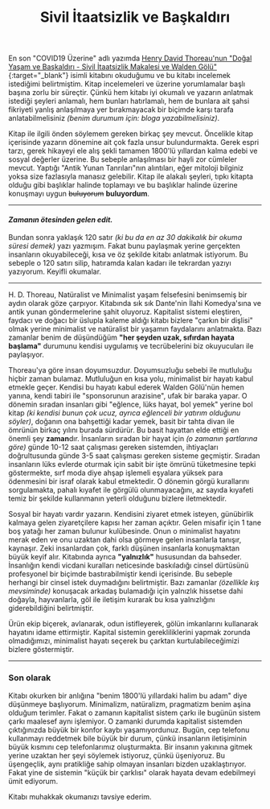 ﻿---
layout: single
name: sivil-itaatsizlik-ve-baskaldiri
title: "Sivil İtaatsizlik ve Başkaldırı"
category: articles
---

En son "COVID19 Üzerine" adlı yazımda [Henry David Thoreau'nun "Doğal Yaşam ve Başkaldırı - Sivil İtaatsizlik Makalesi ve Walden Gölü"](https://www.bkmkitap.com/dogal-yasam-ve-baskaldiri?utm_source=aydinkabatasgithubio&utm_medium=linkredirect&utm_campaign=HDThoreauWalden){:target="_blank"} isimli kitabını okuduğumu ve bu kitabı incelemek istediğimi belirtmiştim. Kitap incelemeleri ve üzerine yorumlamalar başlı başına zorlu bir süreçtir. Çünkü hem kitabı iyi okumalı ve yazarın anlatmak istediği şeyleri anlamalı, hem bunları hatırlamalı, hem de bunlara ait şahsi fikriyeti yanlış anlaşılmaya yer bırakmayacak bir biçimde karşı tarafa anlatabilmelisiniz *(benim durumum için: bloga yazabilmelisiniz)*.

Kitap ile ilgili önden söylemem gereken birkaç şey mevcut. Öncelikle kitap içerisinde yazarın dönemine ait çok fazla unsur bulundurmakta. Gerek espri tarzı, gerek hikayeyi ele alış şekli tamamen 1800'lü yıllardan kalma edebi ve sosyal değerler üzerine. Bu sebeple anlaşılması bir hayli zor cümleler mevcut. Yaptığı "Antik Yunan Tanrıları"nın alıntıları, eğer mitoloji bilginiz yoksa size fazlasıyla manasız gelebilir. Kitap ile alakalı şeyleri, tıpkı kitapta olduğu gibi başlıklar halinde toplamayı ve bu başlıklar halinde üzerine konuşmayı uygun ~~buluyorum~~ **buluyordum**.

---

#### *Zamanın ötesinden gelen edit.*

Bundan sonra yaklaşık 120 satır *(ki bu da en az 30 dakikalık bir okuma süresi demek)* yazı yazmışım. Fakat bunu paylaşmak yerine gerçekten insanların okuyabileceği, kısa ve öz şekilde kitabı anlatmak istiyorum. Bu sebeple o 120 satırı silip, hatıramda kalan kadarı ile tekrardan yazıyı yazıyorum. Keyifli okumalar.

---

H. D. Thoreau, Natüralist ve Minimalist yaşam felsefesini benimsemiş bir aydın olarak göze çarpıyor. Kitabında sık sık Dante'nin İlahi Komedya'sına ve antik yunan göndermelerine şahit oluyoruz. Kapitalist sistemi eleştiren, faydacı ve doğacı bir üslupla kaleme aldığı kitabı bizlere "çarkın bir dişlisi" olmak yerine minimalist ve natüralist bir yaşamın faydalarını anlatmakta. Bazı zamanlar benim de düşündüğüm **"her şeyden uzak, sıfırdan hayata başlama"** durumunu kendisi uygulamış ve tecrübelerini biz okuyucuları ile paylaşıyor.

Thoreau'ya göre insan doyumsuzdur. Doyumsuzluğu sebebi ile mutluluğu hiçbir zaman bulamaz. Mutluluğun en kısa yolu, minimalist bir hayatı kabul etmekle geçer. Kendisi bu hayatı kabul ederek Walden Gölü'nün hemen yanına, kendi tabiri ile "sponsorunun arazisine", ufak bir baraka yapar. O dönemin sıradan insanları gibi "eğlence, lüks hayat, bol yemek" yerine bol kitap *(ki kendisi bunun çok ucuz, ayrıca eğlenceli bir yatırım olduğunu söyler)*, doğanın ona bahşettiği kadar yemek, basit bir tahta divan ile ömrünün birkaç yılını burada sürdürür. Bu basit hayattan elde ettiği en önemli şey **zaman**dır. İnsanların sıradan bir hayat için *(o zamanın şartlarına göre)* günde 10-12 saat çalışması gereken sistemden, ihtiyaçları doğrultusunda günde 3-5 saat çalışması gereken sisteme geçmiştir. Sıradan insanların lüks evlerde oturmak için sabit bir işte ömrünü tüketmesine tepki göstermekte, sırf moda diye ahşap işlemeli eşyalara yüksek para ödenmesini bir israf olarak kabul etmektedir. O dönemin görgü kurallarını sorgulamakta, pahalı kıyafet ile görgülü olunmayacağını, az sayıda kıyafeti temiz bir şekilde kullanmanın yeterli olduğunu bizlere iletmektedir. 

Sosyal bir hayatı vardır yazarın. Kendisini ziyaret etmek isteyen, günübirlik kalmaya gelen ziyaretçilere kapısı her zaman açıktır. Gelen misafir için 1 tane boş yatağı her zaman bulunur kulübesinde. Onun o minimalist hayatını merak eden ve onu uzaktan dahi olsa görmeye gelen insanlarla tanışır, kaynaşır. Zeki insanlardan çok, farklı düşünen insanlarla konuşmaktan büyük keyif alır. Kitabında ayrıca **"yalnızlık"** hususundan da bahseder. İnsanlığın kendi vicdani kuralları neticesinde baskıladığı cinsel dürtüsünü profesyonel bir biçimde bastırabilmiştir kendi içerisinde. Bu sebeple herhangi bir cinsel istek duymadığını belirtmiştir. Bazı zamanlar *(özellikle kış mevsiminde)* konuşacak arkadaş bulamadığı için yalnızlık hissetse dahi doğayla, hayvanlarla, göl ile iletişim kurarak bu kısa yalnızlığını giderebildiğini belirtmiştir.

Ürün ekip biçerek, avlanarak, odun istifleyerek, gölün imkanlarını kullanarak hayatını idame ettirmiştir. Kapital sistemin gerekliliklerini yapmak zorunda olmadığımızı, minimalist hayatı seçerek bu çarktan kurtulabileceğimizi bizlere göstermiştir.

---

### Son olarak

Kitabı okurken bir anlığına "benim 1800'lü yıllardaki halim bu adam" diye düşünmeye başlıyorum. Minimalizm, natüralizm, pragmatizm benim aşina olduğum terimler. Fakat o zamanın kapitalist sistem çarkı ile bugünün sistem çarkı maalesef aynı işlemiyor. O zamanki durumda kapitalist sistemden çıktığınızda büyük bir konfor kaybı yaşamıyordunuz. Bugün, cep telefonu kullanmayı reddetmek bile büyük bir durum, çünkü insanların iletişiminin büyük kısmını cep telefonlarımız oluşturmakta. Bir insanın yakınına gitmek yerine uzaktan her şeyi söylemek istiyoruz, çünkü üşeniyoruz. Bu üşengeçlik, aynı pratikliğe sahip olmayan insanları bizden uzaklaştırıyor. Fakat yine de sistemin "küçük bir çarklısı" olarak hayata devam edebilmeyi ümit ediyorum.

Kitabı muhakkak okumanızı tavsiye ederim.